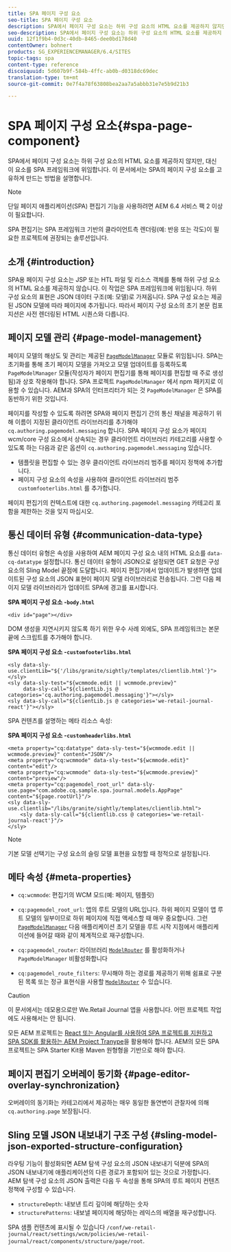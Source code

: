 ```yaml
---
title: SPA 페이지 구성 요소
seo-title: SPA 페이지 구성 요소
description: SPA에서 페이지 구성 요소는 하위 구성 요소의 HTML 요소를 제공하지 않지만, 대신 이 요소를 SPA 프레임워크에 위임합니다. 이 문서에서는 SPA의 페이지 구성 요소를 고유하게 만드는 방법을 설명합니다.
seo-description: SPA에서 페이지 구성 요소는 하위 구성 요소의 HTML 요소를 제공하지 않지만, 대신 이 요소를 SPA 프레임워크에 위임합니다. 이 문서에서는 SPA의 페이지 구성 요소를 고유하게 만드는 방법을 설명합니다.
uuid: 12f1f9b4-0d3c-40db-8465-dee0bd178d40
contentOwner: bohnert
products: SG_EXPERIENCEMANAGER/6.4/SITES
topic-tags: spa
content-type: reference
discoiquuid: 5d607b9f-584b-4ffc-ab0b-d0318dc69dec
translation-type: tm+mt
source-git-commit: 0e7f4a78f63808bea2aa7a5abbb31e7e5b9d21b3

---
```



# SPA 페이지 구성 요소{#spa-page-component}

SPA에서 페이지 구성 요소는 하위 구성 요소의 HTML 요소를 제공하지 않지만, 대신 이 요소를 SPA 프레임워크에 위임합니다. 이 문서에서는 SPA의 페이지 구성 요소를 고유하게 만드는 방법을 설명합니다.

>[!NOTE]
>
>단일 페이지 애플리케이션(SPA) 편집기 기능을 사용하려면 AEM 6.4 서비스 팩 2 이상이 필요합니다.
>
>SPA 편집기는 SPA 프레임워크 기반의 클라이언트측 렌더링(예: 반응 또는 각도)이 필요한 프로젝트에 권장되는 솔루션입니다.

## 소개 {#introduction}

SPA용 페이지 구성 요소는 JSP 또는 HTL 파일 및 리소스 객체를 통해 하위 구성 요소의 HTML 요소를 제공하지 않습니다. 이 작업은 SPA 프레임워크에 위임됩니다. 하위 구성 요소의 표현은 JSON 데이터 구조(예: 모델)로 가져옵니다. SPA 구성 요소는 제공된 JSON 모델에 따라 페이지에 추가됩니다. 따라서 페이지 구성 요소의 초기 본문 컴포지션은 사전 렌더링된 HTML 시퀀스와 다릅니다.

## 페이지 모델 관리 {#page-model-management}

페이지 모델의 해상도 및 관리는 제공된 [`PageModelManager`](/help/sites-developing/spa-blueprint.md#pagemodelmanager) 모듈로 위임됩니다. SPA는 초기화를 통해 초기 페이지 모델을 가져오고 모델 업데이트를 등록하도록 `PageModelManager` 모듈(작성자가 페이지 편집기를 통해 페이지를 편집할 때 주로 생성됨)과 상호 작용해야 합니다. SPA 프로젝트 `PageModelManager` 에서 npm 패키지로 이용할 수 있습니다. AEM과 SPA의 인터프리터가 되는 것 `PageModelManager` 은 SPA를 동반하기 위한 것입니다.

페이지를 작성할 수 있도록 하려면 SPA와 페이지 편집기 간의 통신 채널을 제공하기 위해 이름이 지정된 클라이언트 라이브러리를 추가해야 `cq.authoring.pagemodel.messaging` 합니다. SPA 페이지 구성 요소가 페이지 wcm/core 구성 요소에서 상속되는 경우 클라이언트 라이브러리 카테고리를 사용할 수 있도록 하는 다음과 같은 옵션이 `cq.authoring.pagemodel.messaging` 있습니다.

* 템플릿을 편집할 수 있는 경우 클라이언트 라이브러리 범주를 페이지 정책에 추가합니다.
* 페이지 구성 요소의 속성을 사용하여 클라이언트 라이브러리 범주 `customfooterlibs.html` 를 추가합니다.

페이지 편집기의 컨텍스트에 대한 `cq.authoring.pagemodel.messaging` 카테고리 포함을 제한하는 것을 잊지 마십시오.

## 통신 데이터 유형 {#communication-data-type}

통신 데이터 유형은 속성을 사용하여 AEM 페이지 구성 요소 내의 HTML 요소를 `data-cq-datatype` 설정합니다. 통신 데이터 유형이 JSON으로 설정되면 GET 요청은 구성 요소의 Sling Model 끝점에 도달합니다. 페이지 편집기에서 업데이트가 발생하면 업데이트된 구성 요소의 JSON 표현이 페이지 모델 라이브러리로 전송됩니다. 그런 다음 페이지 모델 라이브러리가 업데이트 SPA에 경고를 표시합니다.

**SPA 페이지 구성 요소 -`body.html`**

```
<div id="page"></div>
```

DOM 생성을 지연시키지 않도록 하기 위한 우수 사례 외에도, SPA 프레임워크는 본문 끝에 스크립트를 추가해야 합니다.

**SPA 페이지 구성 요소 -`customfooterlibs.html`**

```
<sly data-sly-use.clientLib="${'/libs/granite/sightly/templates/clientlib.html'}"></sly>
<sly data-sly-test="${wcmmode.edit || wcmmode.preview}"
     data-sly-call="${clientLib.js @ categories='cq.authoring.pagemodel.messaging'}"></sly>
<sly data-sly-call="${clientLib.js @ categories='we-retail-journal-react'}"></sly>
```

SPA 컨텐츠를 설명하는 메타 리소스 속성:

**SPA 페이지 구성 요소 -`customheaderlibs.html`**

```
<meta property="cq:datatype" data-sly-test="${wcmmode.edit || wcmmode.preview}" content="JSON"/>
<meta property="cq:wcmmode" data-sly-test="${wcmmode.edit}" content="edit"/>
<meta property="cq:wcmmode" data-sly-test="${wcmmode.preview}" content="preview"/>
<meta property="cq:pagemodel_root_url" data-sly-use.page="com.adobe.cq.sample.spa.journal.models.AppPage" content="${page.rootUrl}"/>
<sly data-sly-use.clientlib="/libs/granite/sightly/templates/clientlib.html">
    <sly data-sly-call="${clientlib.css @ categories='we-retail-journal-react'}"/>
</sly>
```

>[!NOTE]
>
>기본 모델 선택기는 구성 요소의 슬링 모델 표현을 요청할 때 정적으로 설정됩니다.

## 메타 속성 {#meta-properties}

* `cq:wcmmode`: 편집기의 WCM 모드(예: 페이지, 템플릿)
* `cq:pagemodel_root_url`: 앱의 루트 모델의 URL입니다. 하위 페이지 모델이 앱 루트 모델의 일부이므로 하위 페이지에 직접 액세스할 때 매우 중요합니다. 그런 [`PageModelManager`](/help/sites-developing/spa-page-component.md) 다음 애플리케이션 초기 모델을 루트 시작 지점에서 애플리케이션에 들어갈 때와 같이 체계적으로 재구성합니다.

* `cq:pagemodel_router`: 라이브러리 [`ModelRouter`](/help/sites-developing/spa-routing.md) 를 활성화하거나 `PageModelManager` 비활성화합니다

* `cq:pagemodel_route_filters`: 무시해야 하는 경로를 제공하기 위해 쉼표로 구분된 목록 또는 정규 표현식을 사용할 [`ModelRouter`](/help/sites-developing/spa-routing.md) 수 있습니다.

>[!CAUTION]
>
>이 문서에서는 데모용으로만 We.Retail Journal 앱을 사용합니다. 어떤 프로젝트 작업에도 사용해서는 안 됩니다.
>
>모든 AEM 프로젝트는 [React 또는 Angular를 사용하여 SPA 프로젝트를 지원하고 SPA SDK를 활용하는 AEM Project Tranype](https://docs.adobe.com/content/help/ko-KR/experience-manager-core-components/using/developing/archetype/overview.html)을 활용해야 합니다. AEM의 모든 SPA 프로젝트는 SPA Starter Kit용 Maven 원형형을 기반으로 해야 합니다.

## 페이지 편집기 오버레이 동기화 {#page-editor-overlay-synchronization}

오버레이의 동기화는 카테고리에서 제공하는 매우 동일한 돌연변이 관찰자에 의해 `cq.authoring.page` 보장됩니다.

## Sling 모델 JSON 내보내기 구조 구성 {#sling-model-json-exported-structure-configuration}

라우팅 기능이 활성화되면 AEM 탐색 구성 요소의 JSON 내보내기 덕분에 SPA의 JSON 내보내기에 애플리케이션의 다른 경로가 포함되어 있는 것으로 가정합니다. AEM 탐색 구성 요소의 JSON 출력은 다음 두 속성을 통해 SPA의 루트 페이지 컨텐츠 정책에 구성할 수 있습니다.

* `structureDepth`: 내보낸 트리 깊이에 해당하는 숫자
* `structurePatterns`: 내보낼 페이지에 해당하는 레익스의 배열을 재구성합니다.

SPA 샘플 컨텐츠에 표시될 수 있습니다 `/conf/we-retail-journal/react/settings/wcm/policies/we-retail-journal/react/components/structure/page/root`.